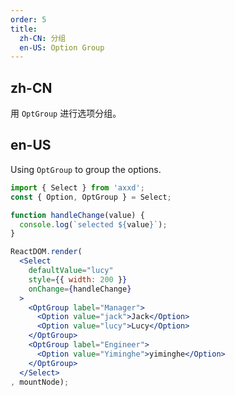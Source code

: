 ```yaml
---
order: 5
title:
  zh-CN: 分组
  en-US: Option Group
---
```


## zh-CN

用 `OptGroup` 进行选项分组。

## en-US

Using `OptGroup` to group the options.

````jsx
import { Select } from 'axxd';
const { Option, OptGroup } = Select;

function handleChange(value) {
  console.log(`selected ${value}`);
}

ReactDOM.render(
  <Select
    defaultValue="lucy"
    style={{ width: 200 }}
    onChange={handleChange}
  >
    <OptGroup label="Manager">
      <Option value="jack">Jack</Option>
      <Option value="lucy">Lucy</Option>
    </OptGroup>
    <OptGroup label="Engineer">
      <Option value="Yiminghe">yiminghe</Option>
    </OptGroup>
  </Select>
, mountNode);
````
